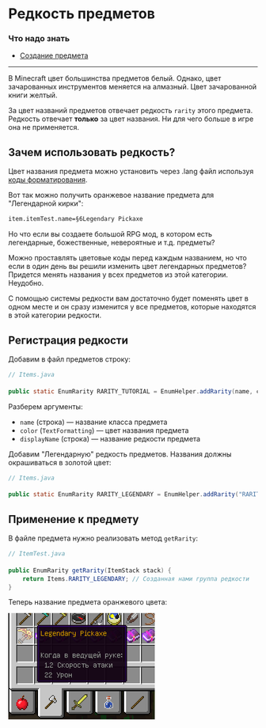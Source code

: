 # Редкость предметов

### Что надо знать
* [Создание предмета](../creating_item)

---

В Minecraft цвет большинства предметов белый. Однако, цвет зачарованных инструментов меняется на алмазный.
Цвет зачарованной книги желтый.

За цвет названий предметов отвечает редкость `rarity` этого предмета. Редкость отвечает **только** за цвет названия.
Ни для чего больше в игре она не применяется.

## Зачем использовать редкость?

Цвет названия предмета можно установить через .lang файл используя [коды форматирования](http://minecraft.gamepedia.com/Formatting_codes).

Вот так можно получить оранжевое название предмета для "Легендарной кирки":

```markdown
item.itemTest.name=§6Legendary Pickaxe
```

Но что если вы создаете большой RPG мод, в котором есть легендарные, божественные, невероятные и т.д. предметы?

Можно проставлять цветовые коды перед каждым названием, но что если в один день вы решили изменить цвет легендарных предметов?
Придется менять названия у всех предметов из этой категории. Неудобно.

С помощью системы редкости вам достаточно будет поменять цвет в одном месте и он сразу изменится у все предметов, которые
находятся в этой категории редкости.

## Регистрация редкости

Добавим в файл предметов строку:

```java
// Items.java

public static EnumRarity RARITY_TUTORIAL = EnumHelper.addRarity(name, color, displayName);
```

Разберем аргументы:
* `name` (строка) — название класса предмета
* `color` (`TextFormatting`) — цвет названия предмета
* `displayName` (строка) — название редкости предмета

Добавим "Легендарную" редкость предметов. Названия должны окрашиваться в золотой цвет:

```java
// Items.java

public static EnumRarity RARITY_LEGENDARY = EnumHelper.addRarity("RARITY_LEGENDARY", TextFormatting.GOLD, "Legendary");
```

## Применение к предмету

В файле предмета нужно реализовать метод `getRarity`:

```java
// ItemTest.java

public EnumRarity getRarity(ItemStack stack) {
    return Items.RARITY_LEGENDARY; // Созданная нами группа редкости
}
```

Теперь название предмета оранжевого цвета:

![Демонстрация оранжевого названия](images/legendary_test.png)
